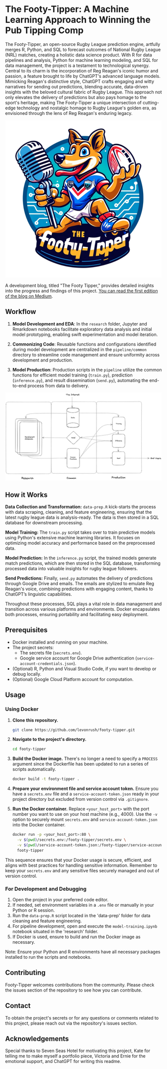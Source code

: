 # The Footy-Tipper: A Machine Learning Approach to Winning the Pub Tipping Comp

The Footy-Tipper, an open-source Rugby League prediction engine, artfully merges R, Python, and SQL to forecast outcomes of National Rugby League (NRL) matches, creating a holistic data science product. With R for data pipelines and analysis, Python for machine learning modeling, and SQL for data management, the project is a testament to technological synergy. Central to its charm is the incorporation of Reg Reagan's iconic humor and passion, a feature brought to life by ChatGPT's advanced language models. Mimicking Reagan's distinctive style, ChatGPT crafts engaging and witty narratives for sending out predictions, blending accurate, data-driven insights with the beloved cultural fabric of Rugby League. This approach not only elevates the delivery of predictions but also pays homage to the sport's heritage, making The Footy-Tipper a unique intersection of cutting-edge technology and nostalgic homage to Rugby League's golden era, as envisioned through the lens of Reg Reagan's enduring legacy.

![Footy Tipper Logo](/images/footy-tipper-logo.jpg)

A development blog, titled "The Footy Tipper," provides detailed insights into the progress and findings of this project. [You can read the first edition of the blog on Medium](https://medium.com/@levonrush/the-footy-tipper-a-machine-learning-approach-to-winning-the-pub-tipping-comp-dc07a7325292).

## Workflow
1. **Model Development and EDA**: In the `research` folder, Jupyter and Rmarkdown notebooks facilitate exploratory data analysis and initial model prototyping, enabling swift experimentation and model iteration.

2. **Commonizing Code**: Reusable functions and configurations identified during model development are centralized in the `pipeline/common` directory to streamline code management and ensure uniformity across development and production.

3. **Model Production**: Production scripts in the `pipeline` utilize the common functions for efficient model training (`train.py`), prediction (`inference.py`), and result dissemination (`send.py`), automating the end-to-end process from data to delivery.

![Workflow Pattern](/images/workflow-pattern.jpg)

## How it Works

**Data Collection and Transformation:** `data-prep.R` kick-starts the process with data scraping, cleaning, and feature engineering, ensuring that the latest rugby league data is analysis-ready. The data is then stored in a SQL database for downstream processing.

**Model Training:** The `train.py` script takes over to train predictive models using Python's extensive machine learning libraries. It focuses on optimizing model accuracy and performance based on the preprocessed data.

**Model Prediction:** In the `inference.py` script, the trained models generate match predictions, which are then stored in the SQL database, transforming processed data into valuable insights for rugby league followers.

**Send Predictions:** Finally, `send.py` automates the delivery of predictions through Google Drive and emails. The emails are stylized to emulate Reg Reagan's voice, combining predictions with engaging content, thanks to ChatGPT’s linguistic capabilities.

Throughout these processes, SQL plays a vital role in data management and transition across various platforms and environments. Docker encapsulates both processes, ensuring portability and facilitating easy deployment.

## Prerequisites

- Docker installed and running on your machine.
- The project secrets:
  - The secrets file (`secrets.env`).
  - Google service account for Google Drive authentication (`service-account-credentials.json`).
- (Optional) R, Python and Visual Studio Code, if you want to develop or debug locally.
- (Optional) Google Cloud Platform account for computation.

## Usage

### Using Docker

1. **Clone this repository.**
    ```bash
    git clone https://github.com/levonrush/footy-tipper.git
    ```

2. **Navigate to the project's directory.**
    ```bash
    cd footy-tipper
    ```

3. **Build the Docker image.** There's no longer a need to specify a `PROCESS` argument since the Dockerfile has been updated to run a series of scripts automatically.
    ```bash
    docker build -t footy-tipper .
    ```

4. **Prepare your environment file and service account token.** Ensure you have a `secrets.env` file and a `service-account-token.json` ready in your project directory but excluded from version control via `.gitignore`.

5. **Run the Docker container.** Replace `<your_host_port>` with the port number you want to use on your host machine (e.g., 4000). Use the `-v` option to securely mount `secrets.env` and `service-account-token.json` into the Docker container.
    ```bash
    docker run -p <your_host_port>:80 \
      -v $(pwd)/secrets.env:/footy-tipper/secrets.env \
      -v $(pwd)/service-account-token.json:/footy-tipper/service-account-token.json \
      footy-tipper
    ```

This sequence ensures that your Docker usage is secure, efficient, and aligns with best practices for handling sensitive information. Remember to keep your `secrets.env` and any sensitive files securely managed and out of version control.


### For Development and Debugging

1. Open the project in your preferred code editor.
2. If needed, set environment variables in a `.env` file or manually in your Python or R session.
3. Run the `data-prep.R` script located in the 'data-prep' folder for data cleaning and feature engineering.
4. For pipeline development, open and execute the `model-training.ipynb` notebook situated in the 'research' folder.
5. If Docker is used, ensure to build and run the Docker image as necessary.

Note: Ensure your Python and R environments have all necessary packages installed to run the scripts and notebooks.

## Contributing

Footy-Tipper welcomes contributions from the community. Please check the issues section of the repository to see how you can contribute.

## Contact

To obtain the project's secrets or for any questions or comments related to this project, please reach out via the repository's issues section.

## Acknowledgements
Special thanks to Seven Seas Hotel for motivating this project, Kate for telling me to make myself a portfolio piece, Victoria and Ernie for the emotional support, and ChatGPT for writing this readme.
